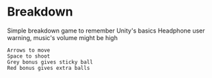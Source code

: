 # Breakdown
Simple breakdown game to remember Unity's basics
Headphone user warning, music's volume might be high

    Arrows to move
    Space to shoot
    Grey bonus gives sticky ball
    Red bonus gives extra balls
